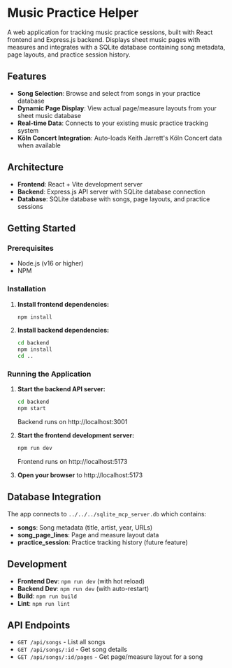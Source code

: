 # Music Practice Helper

A web application for tracking music practice sessions, built with React frontend and Express.js backend. Displays sheet music pages with measures and integrates with a SQLite database containing song metadata, page layouts, and practice session history.

## Features

- **Song Selection**: Browse and select from songs in your practice database
- **Dynamic Page Display**: View actual page/measure layouts from your sheet music database
- **Real-time Data**: Connects to your existing music practice tracking system
- **Köln Concert Integration**: Auto-loads Keith Jarrett's Köln Concert data when available

## Architecture

- **Frontend**: React + Vite development server
- **Backend**: Express.js API server with SQLite database connection
- **Database**: SQLite database with songs, page layouts, and practice sessions

## Getting Started

### Prerequisites

- Node.js (v16 or higher)
- NPM

### Installation

1. **Install frontend dependencies:**
   ```bash
   npm install
   ```

2. **Install backend dependencies:**
   ```bash
   cd backend
   npm install
   cd ..
   ```

### Running the Application

1. **Start the backend API server:**
   ```bash
   cd backend
   npm start
   ```
   Backend runs on http://localhost:3001

2. **Start the frontend development server:**
   ```bash
   npm run dev
   ```
   Frontend runs on http://localhost:5173

3. **Open your browser** to http://localhost:5173

## Database Integration

The app connects to `../../../sqlite_mcp_server.db` which contains:
- **songs**: Song metadata (title, artist, year, URLs)
- **song_page_lines**: Page and measure layout data
- **practice_session**: Practice tracking history (future feature)

## Development

- **Frontend Dev**: `npm run dev` (with hot reload)
- **Backend Dev**: `npm run dev` (with auto-restart)
- **Build**: `npm run build`
- **Lint**: `npm run lint`

## API Endpoints

- `GET /api/songs` - List all songs
- `GET /api/songs/:id` - Get song details
- `GET /api/songs/:id/pages` - Get page/measure layout for a song
